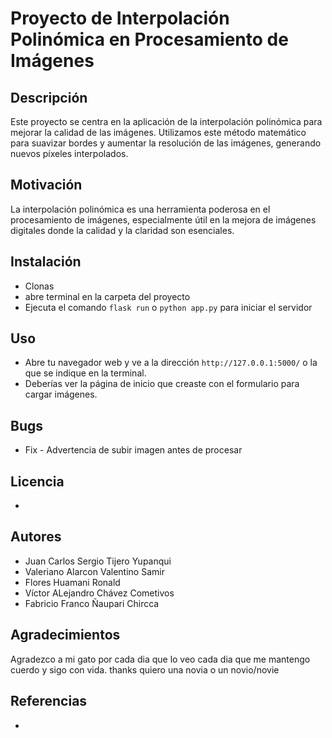 # Proyecto de Interpolación Polinómica en Procesamiento de Imágenes

## Descripción
Este proyecto se centra en la aplicación de la interpolación polinómica para mejorar la calidad de las imágenes. Utilizamos este método matemático para suavizar bordes y aumentar la resolución de las imágenes, generando nuevos píxeles interpolados.

## Motivación
La interpolación polinómica es una herramienta poderosa en el procesamiento de imágenes, especialmente útil en la mejora de imágenes digitales donde la calidad y la claridad son esenciales.

## Instalación
- Clonas
- abre terminal en la carpeta del proyecto
- Ejecuta el comando `flask run` o `python app.py` para iniciar el servidor

## Uso
- Abre tu navegador web y ve a la dirección `http://127.0.0.1:5000/` o la que se indique en la terminal.
- Deberías ver la página de inicio que creaste con el formulario para cargar imágenes.

## Bugs
- Fix - Advertencia de subir imagen antes de procesar

## Licencia
-

## Autores
- Juan Carlos Sergio Tijero Yupanqui
- Valeriano Alarcon Valentino Samir
- Flores Huamani Ronald
- Víctor ALejandro Chávez Cometivos
- Fabricio Franco Ñaupari Chircca

## Agradecimientos
Agradezco a mi gato por cada dia que lo veo cada dia que me mantengo cuerdo y sigo con vida. 
thanks
quiero una novia o un novio/novie

## Referencias
-
